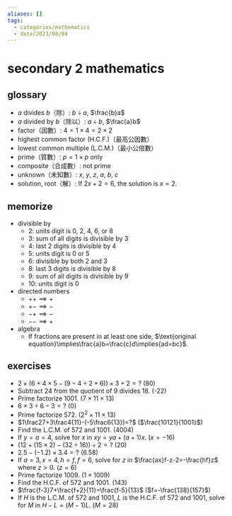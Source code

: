 ```yaml
---
aliases: []
tags:
  - categories/mathematics
  - date/2023/08/04
---
```


# secondary 2 mathematics

## glossary

- $a$ divides $b$（除）: $b\div{a}$, $\frac{b}a$
- $a$ divided by $b$（除以）: $a\div{b}$, $\frac{a}b$
- factor（因數）: $4=1\times4=2\times2$
- highest common factor (H.C.F.)（最高公因數）
- lowest common multiple (L.C.M.)（最小公倍數）
- prime（質數）: $p=1\times{p}$ only
- composite（合成數）: not prime
- unknown（未知數）: $x$, $y$, $z$, $a$, $b$, $c$
- solution, root（解）: If $2x+2=6$, the solution is $x=2$.

## memorize

- divisible by
	- 2: units digit is 0, 2, 4, 6, or 8
	- 3: sum of all digits is divisible by 3
	- 4: last 2 digits is divisible by 4
	- 5: units digit is 0 or 5
	- 6: divisible by both 2 and 3
	- 8: last 3 digits is divisible by 8
	- 9: sum of all digits is divisible by 9
	- 10: units digit is 0
- directed numbers
	- $++\implies+$
	- $+-\implies-$
	- $-+\implies-$
	- $--\implies+$
- algebra
  - If fractions are present in at least one side, $\text{original equation}\implies\frac{a}b=\frac{c}d\implies{ad=bc}$.

## exercises

- $2\times(6+4\times5-(9-4\div2+6))\times3+2=?$ (80)
- Subtract 24 from the quotient of 9 divides 18. (-22)
- Prime factorize 1001. ($7\times11\times13$)
- $6\times3\div6-3=?$ (0)
- Prime factorize 572. ($2^2\times11\times13$)
- $1\frac27+3\frac4{11}-(-5\frac6{13})=?$ ($\frac{10121}{1001}$)
- Find the L.C.M. of 572 and 1001. (4004)
- If $y=a=4$, solve for $x$ in $xy=ya+(a+1)x$. ($x=-16$)
- $(12+(15\times2)-(32\div16))\div2=?$ (20)
- $2.5-(-1.2)\times3.4=?$ (6.58)
- If $a=3,x=4,h=f,f=6$, solve for $z$ in $\frac{ax}f-z-2=-\frac{hf}z$ where $z>0$. ($z=6$)
- Prime factorize 1009. ($1\times1009$)
- Find the H.C.F. of 572 and 1001. (143)
- $\frac{f-3}7+\frac{f+2}{11}=\frac{f-5}{13}$ ($f=-\frac{138}{157}$)
- If $H$ is the L.C.M. of 572 and 1001, $L$ is the H.C.F. of 572 and 1001, solve for $M$ in $H-L=(M-1)L$. ($M=28$)
